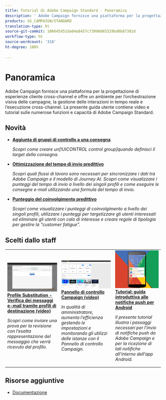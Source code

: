 ```yaml
---
title: Tutorial di Adobe Campaign Standard - Panoramica
description: ' Adobe Campaign fornisce una piattaforma per la progettazione di esperienze cliente cross-channel e offre un ambiente per l’orchestrazione visiva delle campagne, la gestione delle interazioni in tempo reale e l’esecuzione cross-channel. La presente guida utente contiene video e tutorial sulle numerose funzioni e capacità di Adobe Campaign Standard.'
products: SG_CAMPAIGN/STANDARD
translation-type: ht
source-git-commit: 106645d51da04a8457c73096865329bd0b87381d
workflow-type: ht
source-wordcount: '318'
ht-degree: 100%

---
```



# Panoramica

 Adobe Campaign fornisce una piattaforma per la progettazione di esperienze cliente cross-channel e offre un ambiente per l’orchestrazione visiva delle campagne, la gestione delle interazioni in tempo reale e l’esecuzione cross-channel. La presente guida utente contiene video e tutorial sulle numerose funzioni e capacità di Adobe Campaign Standard.

## Novità

* **[Aggiunta di gruppi di controllo a una consegna](/help/communication-channels/email/control-groups.md)**

   *Scopri come creare un[!UICONTROL control group]quando definisci il target della consegna.*

* **[Ottimizzazione del tempo di invio predittivo](/help/communication-channels/email/ai-powered-emails/predictive-send-time-optimization.md)**

   *Scopri quali flussi di lavoro sono necessari per sincronizzare i dati tra Adobe Campaign e il modello di Journey AI. Scopri come visualizzare i punteggi del tempo di invio a livello dei singoli profili e come eseguire le consegne e-mail utilizzando una formula del tempo di invio.*

* **[Punteggio del coinvolgimento predittivo](/help/communication-channels/email/ai-powered-emails/predictive-engagement-scoring.md)**

   *Scopri come visualizzare i punteggi di coinvolgimento a livello dei singoli profili, utilizzare i punteggi per targetizzare gli utenti interessati ed eliminare gli utenti con calo di interesse e creare regole di tipologia per gestire la &quot;customer fatigue&quot;.*

## Scelti dallo staff

<table>
<tr>
  <td>
    <a href="./communication-channels/email/profile-substitution.md"> 
      <img alt="Profile Substitution - Verifica dei messaggi e-mail tramite profili di destinazione (video)" src="./assets/substitution_tab.png"/>
    </a>
    <div>
      <a href="./communication-channels/email/profile-substitution.md">
    <strong>Profile Substitution - Verifica dei messaggi e-mail tramite profili di destinazione (video)</strong>
    </a>
    </div>
    <p>
    <em>Scopri come inviare una prova per la revisione con l’esatta rappresentazione del messaggio che verrà ricevuto dal profilo.</em>
    <p>
  </td>
   <td>
    <a href="./administrating/control-panel/control-panel-overview.md">
      <img alt="Pannello di controllo Campaign (video)" src="./assets/control-panel.png" />
    </a>
    <div>
    <a href="./administrating/control-panel/control-panel-overview.md">
    <strong>Pannello di controllo Campaign (video)</strong>
    </a>
    </div>
    <p>
    <em> In qualità di amministratore, aumenta l’efficienza gestendo le impostazioni e monitorando gli utilizzi delle istanze con il Pannello di controllo Campaign.</em>
    <p>
  </td>
  <td>
    <a href="https://docs.adobe.com/content/help/it-IT/campaign-standard-learn/getting-started-with-push-notifications-android/introduction.html">
      <img alt="Tutorial: guida introduttiva alle notifiche push per Android" src="./assets/push-for-android.png" />
    </a>
    <div>
      <a href="https://docs.adobe.com/content/help/it-IT/campaign-standard-learn/getting-started-with-push-notifications-android/introduction.html">
    <strong>Tutorial: guida introduttiva alle notifiche push per Android</strong>
    </a>
    </div>
    <p>
    <em>Il presente tutorial illustra i passaggi necessari per l’invio di notifiche push da Adobe Campaign e per la ricezione di tali notifiche all’interno dell’app Android. </em>
    <p>
  </td>
</tr>
</table>

## Risorse aggiuntive

* [Documentazione](https://docs.adobe.com/content/help/it-IT/campaign-standard/using/campaign-standard-home.html)
